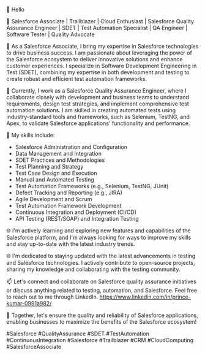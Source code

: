 👋 Hello

🔭 Salesforce Associate | Trailblazer | Cloud Enthusiast | Salesforce Quality Assurance Engineer | SDET | Test Automation Specialist | QA Engineer | Software Tester | Quality Advocate

🌟 As a Salesforce Associate, I bring my expertise in Salesforce technologies to drive business success. I am passionate about leveraging the power of the Salesforce ecosystem to deliver innovative solutions and enhance customer experiences. I specialize in Software Development Engineering in Test (SDET), combining my expertise in both development and testing to create robust and efficient test automation frameworks. 

💼 Currently, I work as a Salesforce Quality Assurance Engineer, where I collaborate closely with development and business teams to understand requirements, design test strategies, and implement comprehensive test automation solutions. I am skilled in creating automated tests using industry-standard tools and frameworks, such as Selenium, TestNG, and Apex, to validate Salesforce applications' functionality and performance.

🚀 My skills include:
- Salesforce Administration and Configuration
- Data Management and Integration
- SDET Practices and Methodologies
- Test Planning and Strategy
- Test Case Design and Execution
- Manual and Automated Testing
- Test Automation Frameworks (e.g., Selenium, TestNG, JUnit)
- Defect Tracking and Reporting (e.g., JIRA)
- Agile Development and Scrum   
- Test Automation Framework Development
- Continuous Integration and Deployment (CI/CD)
- API Testing (REST/SOAP) and Integration Testing

🌐 I'm actively learning and exploring new features and capabilities of the Salesforce platform, and I'm always looking for ways to improve my skills and stay up-to-date with the latest industry trends.

🌐 I'm dedicated to staying updated with the latest advancements in testing and Salesforce technologies. I actively contribute to open-source projects, sharing my knowledge and collaborating with the testing community.

📫 Let's connect and collaborate on Salesforce quality assurance initiatives or discuss anything related to testing, automation, and Salesforce. Feel free to reach out to me through LinkedIn. https://www.linkedin.com/in/prince-kumar-0991a982/

🌈 Together, let's ensure the quality and reliability of Salesforce applications, enabling businesses to maximize the benefits of the Salesforce ecosystem!

#Salesforce #QualityAssurance #SDET #TestAutomation #ContinuousIntegration #Salesforce #Trailblazer #CRM #CloudComputing #SalesforceAssociate





